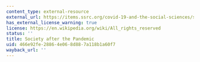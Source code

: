 ```yaml
---
content_type: external-resource
external_url: https://items.ssrc.org/covid-19-and-the-social-sciences/society-after-pandemic/
has_external_license_warning: true
license: https://en.wikipedia.org/wiki/All_rights_reserved
status: ''
title: Society after the Pandemic
uid: 466e92fe-2886-4e06-8d88-7a118b1a60f7
wayback_url: ''
---
```

